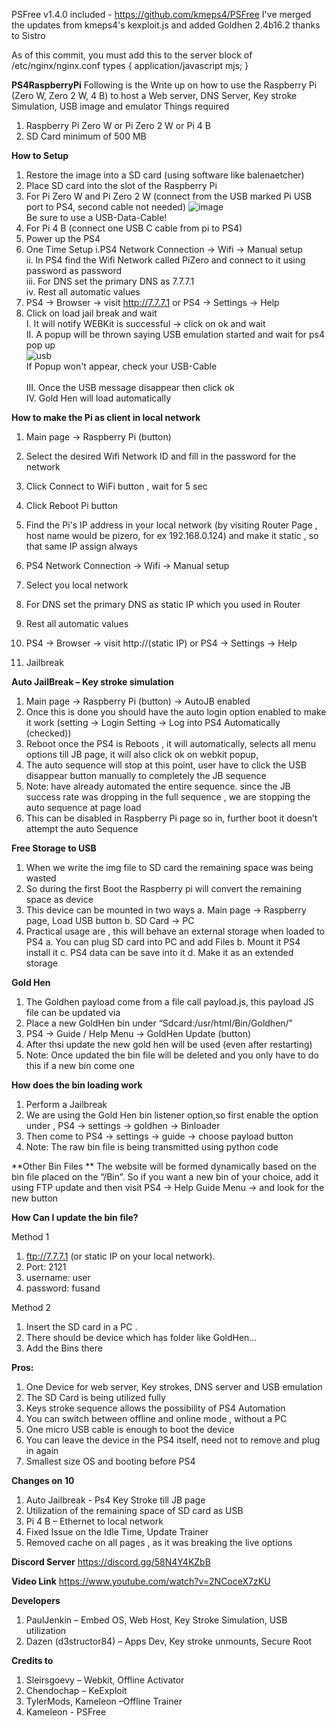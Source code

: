 PSFree v1.4.0 included - https://github.com/kmeps4/PSFree
I've merged the updates from kmeps4's kexploit.js and added Goldhen 2.4b16.2 thanks to Sistro

As of this commit, you must add this to the server block of /etc/nginx/nginx.conf
types {
                application/javascript mjs;
        }


**PS4RaspberryPi**
Following is the Write up on how to use the Raspberry Pi (Zero W, Zero 2 W, 4 B) to host a Web server, DNS Server, Key stroke Simulation, USB image and emulator
Things required
1.	Raspberry Pi Zero W or Pi Zero 2 W or Pi 4 B
2.	SD Card minimum of 500 MB

**How to Setup**
1.	Restore the image into a SD card (using software like balenaetcher)
2.	Place SD card into the slot of the Raspberry Pi
3.	For Pi Zero W and Pi Zero 2 W (connect from the USB marked Pi USB port to PS4, second cable not needed) 
  ![image](https://user-images.githubusercontent.com/2664857/149229582-18780783-6d47-4d12-89ab-1898da33e1c7.png)
<br />Be sure to use a USB-Data-Cable!
4.	For Pi 4 B (connect one USB C cable from pi to PS4)
5.	Power up the PS4
6.	One Time Setup
    i.PS4 Network Connection -> Wifi -> Manual setup  
    ii.	In PS4 find the Wifi Network called PiZero and connect to it using password as password  
    iii. For DNS set the primary DNS as 7.7.7.1  
    iv.	Rest all automatic values  
7.	PS4 -> Browser -> visit http://7.7.7.1 or PS4 -> Settings -> Help
8.	Click on load jail break and wait  
    I. It will notify WEBKit is successful -> click on ok and wait  
    II.	A popup will be thrown saying USB emulation started and wait for ps4 pop up  
    ![usb](https://user-images.githubusercontent.com/20742243/151671687-3a16a6db-a56e-45d8-bc13-9ff76598949d.png)<br />
    If Popup won't appear, check your USB-Cable<br /><br />
    III. Once the USB message disappear then click ok  
    IV.	Gold Hen will load automatically
    
**How to make the Pi as client in local network**
1.	Main page -> Raspberry Pi (button)
2.	Select the desired Wifi Network ID and fill in the password for the network
3.	Click Connect to WiFi button , wait for 5 sec
4.	Click Reboot Pi button

5.	Find the Pi's IP address in your local network (by visiting Router Page , host name would be pizero, for ex 192.168.0.124) and make it static , so that same IP assign always
6.	PS4 Network Connection -> Wifi -> Manual setup
7.	Select you local network
8.	For DNS set the primary DNS as static IP which you used in Router
9.	Rest all automatic values
10.	PS4 -> Browser -> visit http://(static IP) or PS4 -> Settings -> Help
11.	Jailbreak

**Auto JailBreak – Key stroke simulation**
1.	Main page -> Raspberry Pi (button) -> AutoJB enabled
2.	Once this is done you should have the auto login option enabled to make it work (setting -> Login Setting -> Log into PS4 Automatically (checked))
3.	Reboot once the PS4 is Reboots , it will automatically, selects all menu options till JB page, it will also click ok on webkit popup, 
4.	The auto sequence will stop at this point, user have to click the USB disappear button manually to completely the JB sequence
5.	Note: have already automated the entire sequence. since the JB success rate was dropping in the full sequence , we are stopping the auto sequence at page load
6.	This can be disabled in Raspberry Pi page so in, further boot it doesn’t attempt the auto Sequence

**Free Storage to USB**
1.	When we write the img file to SD card the remaining space was being wasted 
2.	So during the first Boot the Raspberry pi will convert the remaining space as device
3.	This device can be mounted in two ways
a.	Main page -> Raspberry page, Load USB button
b.	SD Card -> PC
4.	Practical usage are , this will behave an external storage when loaded to PS4
a.	You can plug SD card into PC and add Files
b.	Mount it PS4 install it
c.	PS4 data can be save into it
d.	Make it as an extended storage

**Gold Hen**
1.	The Goldhen payload come from a file call payload.js, this payload JS file can be updated via
2.	Place a new GoldHen bin under “Sdcard:/usr/html/Bin/Goldhen/”
3.	PS4 -> Guide / Help Menu -> GoldHen Update (button)
4.	After thsi update the new gold hen will be used (even after restarting)
5.	Note: Once updated the bin file will be deleted and you only have to do this if a new bin come one

**How does the bin loading work**
1.	Perform a Jailbreak
2.	We are using the Gold Hen bin listener option,so first enable the option under , PS4 -> settings -> goldhen -> Binloader
3.	Then come to PS4 -> settings -> guide -> choose payload button
4.	Note: The raw bin file is being transmitted using python code

**Other Bin Files **
The website will be formed dynamically based on the bin file placed on the “/Bin”. So if you want a new bin of your choice, add it using FTP update and then visit PS4 -> Help Guide Menu -> and look for the new button

**How Can I update the bin file?**

Method 1
1.	ftp://7.7.7.1 (or static IP on your local network). 
2.	Port: 2121
3.	username: user 
4.	password: fusand

Method 2
1.	Insert the SD card in a PC .
2.	There should be device which has folder like GoldHen…
3.	Add the Bins there

**Pros:**
1.	One Device for web server, Key strokes, DNS server and USB emulation
2.	The SD Card is being utilized fully
3.	Keys stroke sequence allows the possibility of PS4 Automation
4.	You can switch between offline and online mode , without a PC
5.	One micro USB cable is enough to boot the device
6.	You can leave the device in the PS4 itself, need not to remove and plug in again
7.	Smallest size OS and booting before PS4

**Changes on 10**
1.	Auto Jailbreak - Ps4 Key Stroke till JB page
2.	Utilization of the remaining space of SD card as USB
3.	Pi 4 B – Ethernet to local network
4.	Fixed Issue on the Idle Time, Update Trainer 
5.	Removed cache on all pages , as it was breaking the live options

**Discord Server** https://discord.gg/58N4Y4KZbB

**Video Link** https://www.youtube.com/watch?v=2NCoceX7zKU

**Developers**
1.	PaulJenkin – Embed OS, Web Host, Key Stroke Simulation, USB utilization
2.	Dazen (d3structor84) – Apps Dev, Key stroke unmounts, Secure Root

**Credits to**
1.	Sleirsgoevy – Webkit, Offline Activator
2.	Chendochap – KeExploit
3.	TylerMods, Kameleon –Offline Trainer
4.  Kameleon - PSFree
